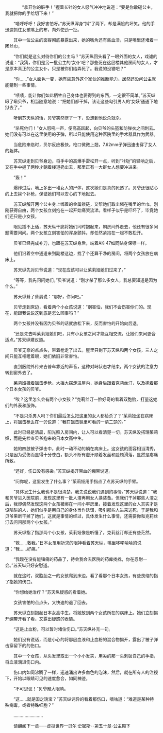 <div class="read-content j_readContent" id="">
                <p>　　　　“拿开你的脏手！”握着长针的女人怒气冲冲地说道：“要是你敢碰公主，我就把你的手给切下来！”<p>　　“唔呼呼呼！我好害怕呀。”苏天纵浑身“抖”了两下，却是满脸的坏笑。他的手迅速抓住女孩嘴上的布，向外使劲一扯。<p>　　其中一位公主的面容彻底暴露出来，她的嘴角还有些血渍，只是嘴里还堵着一团丝巾。<p>　　“你们就是这么对待你们的公主吗？”苏天纵回头看了一眼外面的女人，戏谑的说道：“我猜，你们是另一批公主的‘女仆’吧？那些死在这层楼其他房间的女人，才是原本真正的公主女仆，只是被你们给弄死了。我说的没错吧？”<p>　　“你……”女人面色一变，她有些意外这个家伙的推断能力，居然还没问公主就能猜到一些事情。<p>　　“啧啧，能让你们如此牺牲自己身体也要得到的东西，一定很不简单。”苏天纵瞅了瞅贝爷，相当随意地说：“把她们都干掉，该让这些勾引男人的‘女妖’通通下地狱去了。”<p>　　听到苏天纵的话，贝爷突然愣了一下，没想到他说杀就杀。<p>　　“杀死他们！”女人怒吼一声，便高高跃起，向贝爷的头盔和防弹衣之间刺去。她们没有可以在这里使用的子弹，所以只能使用这种医院里的手术器具作为武器。<p>　　当危险来临时，贝尔反应极快，枪口微微上翘，7.62mm子弹迅速击穿了女人的躯体。<p>　　苏天纵走到贝爷身边，将手中的高爆手雷松开一点，听到“咔哒”的轻响之后，又在手中握了两秒才朝着楼道扔出去，那里正有一大群女人想要冲进来。<p>　　“轰！”<p>　　爆炸过后，地上多出一堆女人的尸体，这次她们是真的死透了。贝爷还很贴心的上去挨个补枪，保证她们可以安心的下地狱去。<p>　　苏天纵解开两个公主身上绑着的金属锁链，又帮她们取出堵在嘴里的丝巾。刚刚获得自由，两个女孩立刻抱在一起开始痛哭流涕。看样子似乎是吓坏了，毕竟她们还只是小女孩。<p>　　眼见插不上话，苏天纵干脆将她们同时抱起来，朝房间外走去，他还有很多问题需要问问。两个女孩立刻害怕的浑身颤抖，却任然紧抱在一起不敢松开。<p>　　贝爷已经完成补刀，也跟在苏天纵身后，端着AK-47如同贴身保镖一样。<p>　　他们沿着空中通道来到副楼这边，找了个还算干净的房间，将两个女孩放在病床上。<p>　　苏天纵先对贝爷说道：“现在应该可以让茱莉娅她们过来了。”<p>　　“等等，我先问问她们。”贝爷说道：“刚才杀了那么多女人，我总要知道是因为什么。”<p>　　苏天纵耸了耸肩说：“那好，你问吧。”<p>　　贝爷走到床边，看着两个小女孩说道：“别害怕，我们不会伤害你们的。现在，能跟我说说这到底是怎么回事吗？”<p>　　两个女孩并没有因为贝爷的话就放松下来，反而害怕的开始向后退。<p>　　“还是先去叫茱莉娅她们吧，只有小女孩之间才能互相交流，让她们来问更合适点。”苏天纵建议道。<p>　　贝爷无奈的点点头，带着枪走了出去。屋里只剩下苏天纵和两个女孩，三人之间只能互相瞪着眼，她们依旧非常害怕。<p>　　直到医院外传来吉普车靠近的声音，这种对峙状态才结束，两个女孩的注意力转到窗外去了。<p>　　茱莉娅挂着狙击步枪，大摇大摆走进屋内，她身后跟着克莉丝汀，以及抱着那个日本女孩的贝爷。<p>　　“唉？这里怎么会有两个小女孩？”克莉丝汀一脸好奇的看着双胞胎，打量这她们的外表和服饰。<p>　　“不是只杀男人吗？你们最后怎么把这里的女人都给杀了？”茱莉娅坐在病床上，将狙击枪丢在一旁说道：“我在狙击镜里可看的一清二楚的。”<p>　　此时已经是清晨，阳光照入房间内，让人可以看清楚一切。苏天纵没搭理茱莉娅，而是先检查贝爷抱来的日本女高中生。<p>　　她的四肢被子弹击中，此时一动不动的躺在病床上。这女孩的面容相当清秀，只是因为受伤而显得十分苍白，额头不断有虚汗顺着发丝和脸颊滑落，显然是疼痛所致。<p>　　“还好，伤口没有感染。”苏天纵揭开带血的绷带说道。<p>　　“问你呢，这里发生了什么事？”茱莉娅用手指点了点苏天纵的手臂。<p>　　“具体发生什么我也不是很清楚，我先说说我们遇到的事情。”苏天纵说道：“我和贝爷进入医院前，发现这里有一批人渣再用女人换装备。但我们干掉那些人渣之后，我却偶然发现这两个女孩被绑在一间小牢房里，接着发现这里的女人其实才是设陷阱的人，她们似乎是用自己的身体当作诱饵，吸引那些人进来送死，于是我和贝爷果断干掉了她们。这就是事情的经过，具体发生什么事情，还需要你和克莉丝汀去问问那两个小女孩。”<p>　　苏天纵指了指那两个小女孩，茱莉娅像是听懂了，克莉丝汀却还有些茫然。<p>　　“救……救我。”日本女孩用祈求的眼神看着苏天纵，嘴里哆哆嗦嗦的说道：“我……好痛。”<p>　　“我现在没有能镇痛的药品了，待会我会去医院的药库找找，你在忍耐一会。”苏天纵只好安慰道。<p>　　就在这时，双胞胎之一的女孩爬到床边，看了看那个日本女孩，有些畏缩的指了指她的伤口。<p>　　“你想给她治疗？”苏天纵疑惑的看着她。<p>　　女孩害怕的点点头，又快速的退了回去。<p>　　苏天纵立刻抱起日本女高中生，将她放到两个女孩所在的病床上。她们立刻揭开绷带开看了看，又露出疑惑的表情。<p>　　“这是止血粉，可以暂时堵住伤口。”苏天纵补充一句。<p>　　她们没有说话，而是小心的将那层血液和止血粉的混合物揭开，露出了被子弹击穿留下的的伤口。<p>　　其中一个女孩，从头发里取出一个小小发夹，用尖的那一头刺破自己的手指，将血液滴进伤口内。<p>　　伤口内如同沸腾了一样，迅速涌出许多血色的泡沫，然后，就在所有人的注视下，开始以眼睛可见的速度愈合，如同神迹。<p>　　“不可思议！”贝爷瞪大眼睛。<p>　　“这……就是国之瑰宝？”苏天纵诧异的看着那伤口，嘀咕道：“难道是某种特殊病毒，或者特殊细胞？”<p>　　……………………<p>　　请翻阅下一章----虚拟世界一贝尔·史密斯--第五十章-公主殿下<p>　　<p> 
            </div>